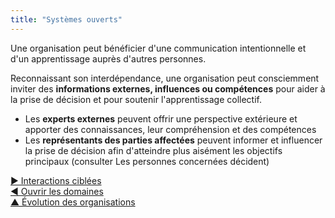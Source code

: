 ```yaml
---
title: "Systèmes ouverts"
---
```



Une organisation peut bénéficier d'une communication intentionnelle et d'un apprentissage auprès d'autres personnes.

Reconnaissant son interdépendance, une organisation peut consciemment inviter des **informations externes, influences ou compétences** pour aider à la prise de décision et pour soutenir l'apprentissage collectif.



- Les **experts externes** peuvent offrir une perspective extérieure et apporter des connaissances, leur compréhension et des compétences
- Les **représentants des parties affectées** peuvent informer et influencer la prise de décision afin d'atteindre plus aisément les objectifs principaux (consulter Les personnes concernées décident)

[&#9654; Interactions ciblées](focused-interactions.html)<br/>[&#9664; Ouvrir les domaines](open-domain.html)<br/>[&#9650; Évolution des organisations](building-organizations.html)

